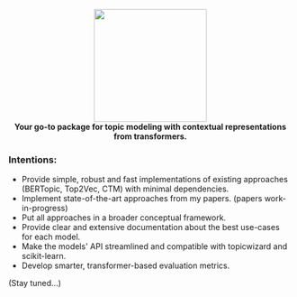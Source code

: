 <p align="center">
<img align="center" height="200" src="assets/logo_w_text.svg">
<br>
 <b>Your go-to package for topic modeling with contextual representations from transformers. </b></p>

### Intentions:
 - Provide simple, robust and fast implementations of existing approaches (BERTopic, Top2Vec, CTM) with minimal dependencies.
 - Implement state-of-the-art approaches from my papers. (papers work-in-progress)
 - Put all approaches in a broader conceptual framework.
 - Provide clear and extensive documentation about the best use-cases for each model.
 - Make the models' API streamlined and compatible with topicwizard and scikit-learn.
 - Develop smarter, transformer-based evaluation metrics.

(Stay tuned...)
